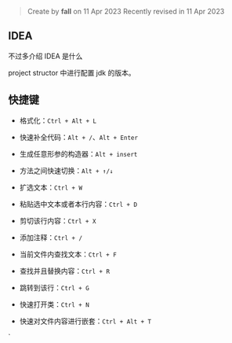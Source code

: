 > Create by **fall** on 11 Apr 2023
> Recently revised in 11 Apr 2023

## IDEA

不过多介绍 IDEA 是什么

project structor 中进行配置 jdk 的版本。

## 快捷键

- 格式化：`Ctrl + Alt + L`
- 快速补全代码：`Alt + /`、`Alt + Enter`
- 生成任意形参的构造器：`Alt + insert`
- 方法之间快速切换：`Alt + ↑/↓`
- 扩选文本：`Ctrl + W`
- 粘贴选中文本或者本行内容：`Ctrl + D`
- 剪切该行内容：`Ctrl + X`
- 添加注释：`Ctrl + /`
- 当前文件内查找文本：`Ctrl + F`
- 查找并且替换内容：`Ctrl + R`
- 跳转到该行：`Ctrl + G`
- 快速打开类：`Ctrl + N`

- 快速对文件内容进行嵌套：`Ctrl + Alt + T`

`